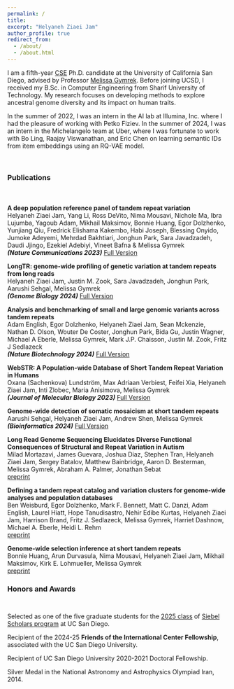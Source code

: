 ```yaml
---
permalink: /
title: 
excerpt: "Helyaneh Ziaei Jam"
author_profile: true
redirect_from: 
  - /about/
  - /about.html
---
```


I am a fifth-year [CSE](https://cse.ucsd.edu/) Ph.D. candidate at the University of California San Diego, advised by Professor [Melissa Gymrek](https://gymreklab.com/people.html). Before joining UCSD, I received my B.Sc. in Computer Engineering from Sharif University of Technology. My research focuses on developing methods to explore ancestral genome diversity and its impact on human traits. 

In the summer of 2022, I was an intern in the AI lab at Illumina, Inc. where I had the pleasure of working with Petko Fiziev. In the summer of 2024, I was an intern in the Michelangelo team at Uber, where I was fortunate to work with Bo Ling, Raajay Viswanathan, and Eric Chen on learning semantic IDs from item embeddings using an RQ-VAE model.

<br>

### Publications

<div style="line-height:150%;">
    <br>
</div>

**A deep population reference panel of tandem repeat variation** \
Helyaneh Ziaei Jam, Yang Li, Ross DeVito, Nima Mousavi, Nichole Ma, Ibra Lujumba, Yagoub Adam, Mikhail Maksimov, Bonnie Huang, Egor Dolzhenko, Yunjiang Qiu, Fredrick Elishama Kakembo, Habi Joseph, Blessing Onyido, Jumoke Adeyemi, Mehrdad Bakhtiari, Jonghun Park, Sara Javadzadeh, Daudi Jjingo, Ezekiel Adebiyi, Vineet Bafna & Melissa Gymrek \
  ***(Nature Communications 2023)*** [Full Version](https://www.nature.com/articles/s41467-023-42278-3)

**LongTR: genome-wide profiling of genetic variation at tandem repeats from long reads** \
Helyaneh Ziaei Jam, Justin M. Zook, Sara Javadzadeh, Jonghun Park, Aarushi Sehgal, Melissa Gymrek \
 ***(Genome Biology 2024)*** [Full Version](https://genomebiology.biomedcentral.com/articles/10.1186/s13059-024-03319-2)

**Analysis and benchmarking of small and large genomic variants across tandem repeats** \
Adam English, Egor Dolzhenko, Helyaneh Ziaei Jam, Sean Mckenzie, Nathan D. Olson, Wouter De Coster, Jonghun Park, Bida Gu, Justin Wagner, Michael A Eberle, Melissa Gymrek, Mark J.P. Chaisson, Justin M. Zook, Fritz J Sedlazeck \
 ***(Nature Biotechnology 2024)*** [Full Version](https://www.nature.com/articles/s41587-024-02225-z)

**WebSTR: A Population-wide Database of Short Tandem Repeat Variation in Humans** \
Oxana (Sachenkova) Lundström, Max Adriaan Verbiest, Feifei Xia, Helyaneh Ziaei Jam, Inti Zlobec, Maria Anisimova, Melissa Gymrek \
  ***(Journal of Molecular Biology 2023)*** [Full Version](https://www.sciencedirect.com/science/article/pii/S0022283623003716?via%3Dihub)
  
**Genome-wide detection of somatic mosaicism at short tandem repeats** \
Aarushi Sehgal, Helyaneh Ziaei Jam, Andrew Shen, Melissa Gymrek \
 ***(Bioinformatics 2024)*** [Full Version](https://academic.oup.com/bioinformatics/article/40/8/btae485/7723996)

**Long Read Genome Sequencing Elucidates Diverse Functional Consequences of Structural and Repeat Variation in Autism** \
Milad Mortazavi, James Guevara, Joshua Diaz, Stephen Tran, Helyaneh Ziaei Jam, Sergey Batalov, Matthew Bainbridge, Aaron D. Besterman, Melissa Gymrek, Abraham A. Palmer, Jonathan Sebat \
[preprint](https://www.medrxiv.org/content/10.1101/2025.07.20.25331880v1)

 **Defining a tandem repeat catalog and variation clusters for genome-wide analyses and population databases** \
 Ben Weisburd, Egor Dolzhenko, Mark F. Bennett, Matt C. Danzi, Adam English, Laurel Hiatt, Hope Tanudisastro, Nehir Edibe Kurtas, Helyaneh Ziaei Jam, Harrison Brand, Fritz J. Sedlazeck, Melissa Gymrek, Harriet Dashnow, Michael A. Eberle, Heidi L. Rehm \
 [preprint](https://www.biorxiv.org/content/10.1101/2024.10.04.615514v1)

**Genome-wide selection inference at short tandem repeats** \
Bonnie Huang, Arun Durvasula, Nima Mousavi, Helyaneh Ziaei Jam, Mikhail Maksimov, Kirk E. Lohmueller, Melissa Gymrek \
[preprint](https://www.biorxiv.org/content/10.1101/2022.05.12.491726v1)




### Honors and Awards

<div style="line-height:100%;">
    <br>
</div>

Selected as one of the five graduate students for the [2025 class](https://today.ucsd.edu/story/engineering-graduate-students-awarded-siebel-scholarship) of [Siebel Scholars program](https://www.siebelscholars.com/) at UC San Diego. 

Recipient of the 2024-25 **Friends of the International Center Fellowship**, associated with the UC San Diego University.

Recipient of UC San Diego University 2020-2021 Doctoral Fellowship.

Silver Medal in the National Astronomy and Astrophysics Olympiad Iran, 2014.

 <br>



